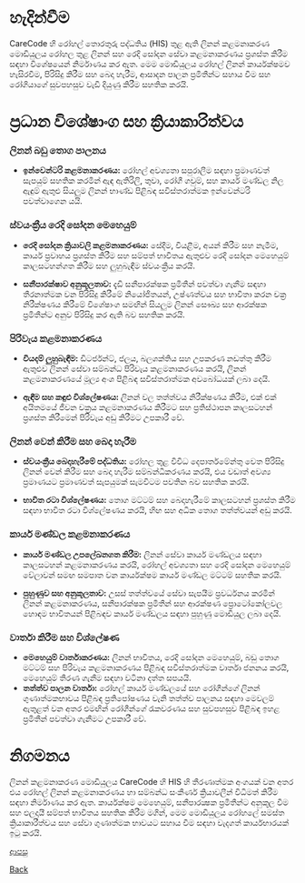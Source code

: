 # හැදින්වීම
CareCode හි රෝහල් තොරතුරු පද්ධතිය (HIS) තුළ ඇති ලිනන් කළමනාකරණ මොඩියුලය රෝහල තුළ ලිනන් සහ රෙදි සෝදන සේවා කළමනාකරණය ප්‍රශස්ත කිරීම සඳහා විශේෂයෙන් නිර්මාණය කර ඇත. මෙම මොඩියුලය රෝහල් ලිනන් කාර්යක්ෂමව හැසිරවීම, පිරිසිදු කිරීම සහ බෙදා හැරීම, ආසාදන පාලන ප්‍රමිතීන්ට සහාය වීම සහ රෝගියාගේ සුවපහසුව වැඩි දියුණු කිරීම සහතික කරයි.

# ප්‍රධාන විශේෂාංග සහ ක්‍රියාකාරිත්වය
### ලිනන් බඩු තොග පාලනය
* **ඉන්වෙන්ටරි කළමනාකරණය:** රෝහල් අවශ්‍යතා සපුරාලීම සඳහා ප්‍රමාණවත් සැපයුම් සහතික කරමින් ඇඳ ඇතිරිලි, තුවා, රෝගී ගවුම්, සහ කාර්ය මණ්ඩල නිල ඇඳුම් ඇතුළු සියලුම ලිනන් භාණ්ඩ පිළිබඳ සවිස්තරාත්මක ඉන්වෙන්ටරි පවත්වාගෙන යයි.

### ස්වයංක්‍රීය රෙදි සෝදන මෙහෙයුම්
* **රෙදි සෝදන ක්‍රියාවලි කළමනාකරණය:** සේදීම, වියළීම, අයන් කිරීම සහ නැමීම, කාර්ය ප්‍රවාහය ප්‍රශස්ත කිරීම සහ සම්පත් භාවිතය ඇතුළුව රෙදි සෝදන මෙහෙයුම් කාලසටහන්ගත කිරීම සහ ලුහුබැඳීම ස්වයංක්‍රීය කරයි.

* **සනීපාරක්ෂාව අනුකූලතාව:** දැඩි සනීපාරක්ෂක ප්‍රමිතීන් පවත්වා ගැනීම සඳහා තීරනාත්මක වන පිරිසිදු කිරීමේ නියෝජිතයන්, උෂ්ණත්වය සහ භාවිතා කරන චක්‍ර නිරීක්ෂණය කිරීමේ විශේෂාංග සමඟින් සියලුම ලිනන් සෞඛ්‍ය සහ ආරක්ෂක ප්‍රමිතීන්ට අනුව පිරිසිදු කර ඇති බව සහතික කරයි.

### පිරිවැය කළමනාකරණය
* **වියදම් ලුහුබැඳීම:** ඩිටර්ජන්ට්, ජලය, බලශක්තිය සහ උපකරණ නඩත්තු කිරීම ඇතුළුව ලිනන් සේවා සම්බන්ධ පිරිවැය කළමනාකරණය කරයි, ලිනන් කළමනාකරණයේ මූල්‍ය අංශ පිළිබඳ සවිස්තරාත්මක අවබෝධයක් ලබා දෙයි.

* **ඇඳීම සහ කඳුළු විශ්ලේෂණය:** ලිනන් වල තත්ත්වය නිරීක්ෂණය කිරීම, එක් එක් අයිතමයේ ජීවන චක්‍රය කළමනාකරණය කිරීමට සහ ප්‍රතිස්ථාපන කාලසටහන් ප්‍රශස්ත කිරීමෙන් පිරිවැය අඩු කිරීමට උපකාරී වේ.

### ලිනන් වෙන් කිරීම සහ බෙදා හැරීම
* **ස්වයංක්‍රීය බෙදාහැරීමේ පද්ධතිය:** රෝහල තුළ විවිධ දෙපාර්තමේන්තු වෙත පිරිසිදු ලිනන් වෙන් කිරීම සහ බෙදා හැරීම සම්බන්ධීකරණය කරයි, එය වඩාත් අවශ්‍ය ප්‍රමාණයට ප්‍රමාණවත් සැපයුමක් සැමවිටම පවතින බව සහතික කරයි.

* **භාවිත රටා විශ්ලේෂණය:** තොග මට්ටම් සහ බෙදාහැරීමේ කාලසටහන් ප්‍රශස්ත කිරීම සඳහා භාවිත රටා විශ්ලේෂණය කරයි, හිඟ සහ අධික තොග තත්ත්වයන් අඩු කරයි.

### කාර්ය මණ්ඩල කළමනාකරණය
* **කාර්ය මණ්ඩල උපලේඛනගත කිරීම:** ලිනන් සේවා කාර්ය මණ්ඩලය සඳහා කාලසටහන් කළමනාකරණය කරයි, රෝහල් අවශ්‍යතා සහ රෙදි සෝදන මෙහෙයුම් වේලාවන් සමඟ සමපාත වන කාර්යක්ෂම කාර්ය මණ්ඩල මට්ටම් සහතික කරයි.

* **පුහුණුව සහ අනුකූලතාව:** උසස් තත්ත්වයේ සේවා සැපයීම ප්‍රවර්ධනය කරමින් ලිනන් කළමනාකරණය, සනීපාරක්ෂක ප්‍රමිතීන් සහ ආරක්ෂණ ප්‍රොටෝකෝලවල හොඳම භාවිතයන් පිළිබඳව කාර්ය මණ්ඩලය සඳහා පුහුණු මොඩියුල ලබා දෙයි.

### වාර්තා කිරීම සහ විශ්ලේෂණ
* **මෙහෙයුම් වාර්තාකරණය:** ලිනන් භාවිතය, රෙදි සෝදන මෙහෙයුම්, බඩු තොග මට්ටම් සහ පිරිවැය කළමනාකරණය පිළිබඳ සවිස්තරාත්මක වාර්තා ජනනය කරයි, මෙහෙයුම් තීරණ ගැනීම සඳහා වටිනා දත්ත සපයයි.
* **තත්ත්ව පාලන වාර්තා:** රෝහල් කාර්ය මණ්ඩලයේ සහ රෝගීන්ගේ ලිනන් ගුණාත්මකභාවය පිළිබඳ ප්‍රතිපෝෂණය වැනි තත්ත්ව පාලනය සඳහා මෙවලම් ඇතුළත් වන අතර එමඟින් රෝගීන්ගේ රැකවරණය සහ සුවපහසුව පිළිබඳ ඉහළ ප්‍රමිතීන් පවත්වා ගැනීමට උපකාරී වේ.

# නිගමනය
ලිනන් කළමනාකරණ මොඩියුලය CareCode හි HIS හි තීරණාත්මක අංගයක් වන අතර එය රෝහල් ලිනන් කළමනාකරණය හා සම්බන්ධ සංකීර්ණ ක්‍රියාවලීන් විධිමත් කිරීම සඳහා නිර්මාණය කර ඇත. කාර්යක්ෂම මෙහෙයුම්, සනීපාරක්‍ෂක ප්‍රමිතීන්ට අනුකූල වීම සහ ඵලදායී සම්පත් භාවිතය සහතික කිරීම මගින්, මෙම මොඩියුලය රෝහලේ සමස්ත ක්‍රියාකාරීත්වය සහ සේවා ගුණාත්මක භාවයට සහාය වීම සඳහා වැදගත් කාර්යභාරයක් ඉටු කරයි.

[ආපසු](https://github.com/hmislk/hmis/wiki/%E0%B6%B4%E0%B6%BB%E0%B7%92%E0%B7%81%E0%B7%93%E0%B6%BD%E0%B6%9A-%E0%B6%85%E0%B6%AD%E0%B7%8A%E0%B6%B4%E0%B7%9C%E0%B6%AD)

[Back](https://github.com/hmislk/hmis/wiki)
